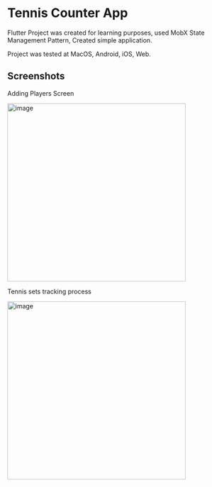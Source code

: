 # Tennis Counter App

Flutter Project was created for learning purposes, used MobX State Management Pattern, Created simple application.

Project was tested at MacOS, Android, iOS, Web.

## Screenshots

Adding Players Screen

<img width="402" alt="image" src="https://user-images.githubusercontent.com/18545029/199596494-2b6019c5-8e08-4511-b6ee-dd80b7df80a7.png">

Tennis sets tracking process

<img width="402" alt="image" src="https://user-images.githubusercontent.com/18545029/199596734-2e78a803-f239-45d0-86d0-f9c7bccba0b6.png">
